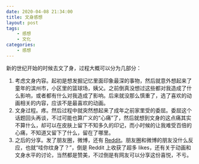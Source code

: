 ```yaml
---
date: 2020-04-08 21:34:00
title: 文身感想
layout: post
tags:
    - 感想
    - 文化
categories:
    - 感想
---
```

新的世纪开始的时候去文了身，过程大概可以分为几部分： 
1. 考虑文身内容。起初是想发掘记忆里面印象最深的事物，然后就意外想起来了童年的滨州市，小区里的篮球场，姨父。之前倒真没想过这些都对我造成了什么影响，或者都有什么对我造成了影响。后来就没那么慎重了，选了喜欢的动画相关的内容，应该不是最喜欢的动画。
2. 文身过程。疼。然后过程中就突然想起来了成年之前家里受的委屈。委屈这个话题回头再谈，不过可能也算广义的“心痛”了，然后就想到文身的这点痛其实不算什么，却可以在皮肤上留下不知多久的印记，而小时候的让我难受百倍的心痛，不知道又留下了什么，留在了哪里。
3. 之后的分享。发了朋友圈，微博，还有 [Reddit](https://www.reddit.com/r/steinsgate/comments/feoh39/got_my_first_tattoo/)。朋友圈和微博的朋友没什么反应，也就“哇你纹身了？”，倒是 Reddit 上收获了超多 likes，还有关于动画和文身水平的讨论，当然都是赞美，不过倒是有网友可以分享这份喜悦，不亏。